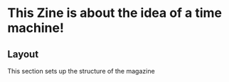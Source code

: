 # This Zine is about the idea of a time machine!

## Layout
This section sets up the structure of the magazine
